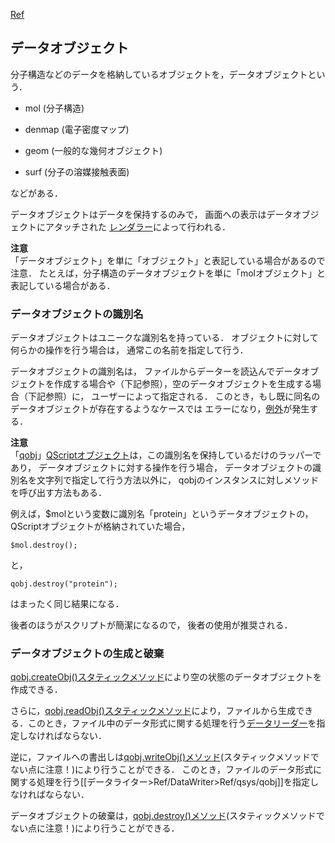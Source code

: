 [Ref](../Ref)

## データオブジェクト
分子構造などのデータを格納しているオブジェクトを，データオブジェクトという．


-  mol (分子構造)

-  denmap (電子密度マップ)

-  geom (一般的な幾何オブジェクト)

-  surf (分子の溶媒接触表面)

などがある．

データオブジェクトはデータを保持するのみで，
画面への表示はデータオブジェクトにアタッチされた
[レンダラー](../Ref/Renderer)によって行われる．

**注意**<br />
「データオブジェクト」を単に「オブジェクト」と表記している場合があるので注意．
たとえば，分子構造のデータオブジェクトを単に「molオブジェクト」と表記している場合がある．

### データオブジェクトの識別名
データオブジェクトはユニークな識別名を持っている．
オブジェクトに対して何らかの操作を行う場合は，
通常この名前を指定して行う．

データオブジェクトの識別名は，
ファイルからデーターを読込んでデータオブジェクトを作成する場合や（下記参照），空のデータオブジェクトを生成する場合（下記参照）に，
ユーザーによって指定される．
このとき，もし既に同名のデータオブジェクトが存在するようなケースでは
エラーになり，[例外](../Ref/Exception)が発生する．

**注意**<br />
「[qobj](../Ref/qsys/qobj)」[QScriptオブジェクト](../Ref/QScriptObject)は，この識別名を保持しているだけのラッパーであり，
データオブジェクトに対する操作を行う場合，
データオブジェクトの識別名を文字列で指定して行う方法以外に，
qobjのインスタンスに対しメソッドを呼び出す方法もある．

例えば，$molという変数に識別名「protein」というデータオブジェクトの，QScriptオブジェクトが格納されていた場合，
```
$mol.destroy();
```
と，
```
qobj.destroy("protein");
```
はまったく同じ結果になる．

後者のほうがスクリプトが簡潔になるので，
後者の使用が推奨される．

### データオブジェクトの生成と破棄

[qobj.createObj()スタティックメソッド](../Ref/qsys/qobj)により空の状態のデータオブジェクトを作成できる．

さらに，[qobj.readObj()スタティックメソッド](../Ref/qsys/qobj)により，ファイルから生成できる．このとき，ファイル中のデータ形式に関する処理を行う[データリーダー](../Ref/DataReader)を指定しなければならない．

逆に，ファイルへの書出しは[qobj.writeObj()メソッド](../Ref/qsys/qobj)(スタティックメソッドでない点に注意！)により行うことができる．
このとき，ファイルのデータ形式に関する処理を行う[[データライター>Ref/DataWriter>Ref/qsys/qobj]]を指定しなければならない．

データオブジェクトの破棄は，[qobj.destroy()メソッド](../Ref/qsys/qobj)(スタティックメソッドでない点に注意！)により行うことができる．
